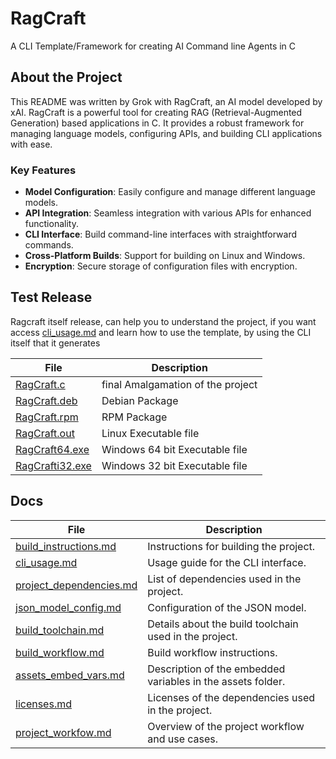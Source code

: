 # RagCraft
A CLI Template/Framework for creating AI Command line Agents in C

## About the Project
This README was written by Grok with RagCraft, an AI model developed by xAI. RagCraft is a powerful tool for creating RAG (Retrieval-Augmented Generation) based applications in C. It provides a robust framework for managing language models, configuring APIs, and building CLI applications with ease.

### Key Features
- **Model Configuration**: Easily configure and manage different language models.
- **API Integration**: Seamless integration with various APIs for enhanced functionality.
- **CLI Interface**: Build command-line interfaces with straightforward commands.
- **Cross-Platform Builds**: Support for building on Linux and Windows.
- **Encryption**: Secure storage of configuration files with encryption.


## Test Release
Ragcraft itself release, can help you to understand the project, if you want access [cli_usage.md](/docs/cli_usage.md) and learn how to use the template, by using the CLI itself that it generates

| File | Description |
| --- | --- |
|[RagCraft.c](https://github.com/OUIsolutions/RagCraft/releases/download/0.0.4/RagCraft.c)| final Amalgamation of the project |
|[RagCraft.deb](https://github.com/OUIsolutions/RagCraft/releases/download/0.0.4/RagCraft.deb)| Debian Package |
|[RagCraft.rpm](https://github.com/OUIsolutions/RagCraft/releases/download/0.0.4/RagCraft.rpm)| RPM Package |
|[RagCraft.out](https://github.com/OUIsolutions/RagCraft/releases/download/0.0.4/RagCraft.out)| Linux Executable file |
|[RagCraft64.exe](https://github.com/OUIsolutions/RagCraft/releases/download/0.0.4/RagCraft64.exe)| Windows 64 bit Executable file |
|[RagCrafti32.exe](https://github.com/OUIsolutions/RagCraft/releases/download/0.0.4/RagCrafti32.exe)| Windows 32 bit Executable file |

## Docs 
| File | Description |
| --- | --- |
|[build_instructions.md](/docs/build_instructions.md)| Instructions for building the project. |
|[cli_usage.md](/docs/cli_usage.md)| Usage guide for the CLI interface. |
|[project_dependencies.md](/docs/project_dependencies.md)| List of dependencies used in the project. |
|[json_model_config.md](/docs/json_model_config.md)| Configuration of the JSON model. |
|[build_toolchain.md](/docs/build_toolchain.md)| Details about the build toolchain used in the project. |
|[build_workflow.md](/docs/build_workflow.md)| Build workflow instructions. |
|[assets_embed_vars.md](/docs/assets_embed_vars.md)| Description of the embedded variables in the assets folder. |
|[licenses.md](/docs/licenses.md)| Licenses of the dependencies used in the project. |
|[project_workfow.md](/docs/project_workfow.md)| Overview of the project workflow and use cases. |